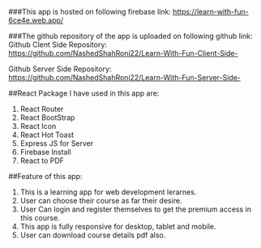 ###This app is hosted on following firebase link:
https://learn-with-fun-6ce4e.web.app/

###The github repository of the app is uploaded on following github link:
Github Clent Side Repository:
https://github.com/NashedShahRoni22/Learn-With-Fun-Client-Side-

Github Server Side Repository:
https://github.com/NashedShahRoni22/Learn-With-Fun-Server-Side-

##React Package I have used in this app are:
1. React Router
2. React BootStrap
3. React Icon
4. React Hot Toast
5. Express JS for Server
6. Firebase Install
7. React to PDF


##Feature of this app:
1. This is a learning app for web development lerarnes.
2. User can choose their course as far their desire.
3. User Can login and register themselves to get the premium access in this course.
4. This app is fully responsive for desktop, tablet and mobile.
5. User can download course details pdf also. 
